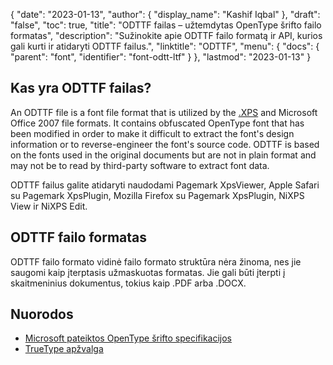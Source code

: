 {
  "date": "2023-01-13",
  "author": {
    "display_name": "Kashif Iqbal"
},
  "draft": "false",
  "toc": true,
  "title": "ODTTF failas – užtemdytas OpenType šrifto failo formatas",
  "description": "Sužinokite apie ODTTF failo formatą ir API, kurios gali kurti ir atidaryti ODTTF failus.",
  "linktitle": "ODTTF",
  "menu": {
    "docs": {
      "parent": "font",
      "identifier": "font-odtt-ltf"
}
},
  "lastmod": "2023-01-13"
}

## Kas yra ODTTF failas?

An ODTTF file is a font file format that is utilized by the [.XPS](/page-description-language/xps/) and Microsoft Office 2007 file formats. It contains obfuscated OpenType font that has been modified in order to make it difficult to extract the font's design information or to reverse-engineer the font's source code. ODTTF is based on the fonts used in the original documents but are not in plain format and may not be to read by third-party software to extract font data.

ODTTF failus galite atidaryti naudodami Pagemark XpsViewer, Apple Safari su Pagemark XpsPlugin, Mozilla Firefox su Pagemark XpsPlugin,
NiXPS View ir NiXPS Edit.

## ODTTF failo formatas

ODTTF failo formato vidinė failo formato struktūra nėra žinoma, nes jie saugomi kaip įterptasis užmaskuotas formatas. Jie gali būti įterpti į skaitmeninius dokumentus, tokius kaip .PDF arba .DOCX.

## Nuorodos
 * [Microsoft pateiktos OpenType šrifto specifikacijos](https://learn.microsoft.com/en-us/typography/opentype/spec/overview)
 * [TrueType apžvalga](https://learn.microsoft.com/en-us/typography/truetype/)

